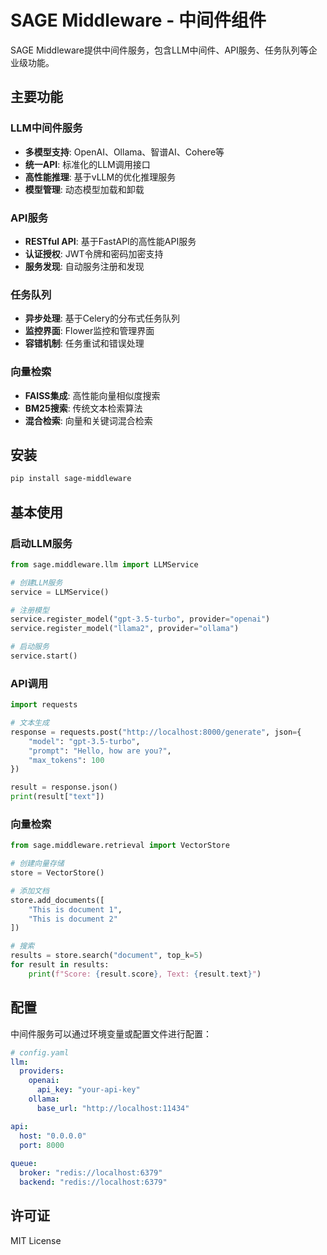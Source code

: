 # SAGE Middleware - 中间件组件

SAGE Middleware提供中间件服务，包含LLM中间件、API服务、任务队列等企业级功能。

## 主要功能

### LLM中间件服务
- **多模型支持**: OpenAI、Ollama、智谱AI、Cohere等
- **统一API**: 标准化的LLM调用接口
- **高性能推理**: 基于vLLM的优化推理服务
- **模型管理**: 动态模型加载和卸载

### API服务
- **RESTful API**: 基于FastAPI的高性能API服务
- **认证授权**: JWT令牌和密码加密支持
- **服务发现**: 自动服务注册和发现

### 任务队列
- **异步处理**: 基于Celery的分布式任务队列
- **监控界面**: Flower监控和管理界面
- **容错机制**: 任务重试和错误处理

### 向量检索
- **FAISS集成**: 高性能向量相似度搜索
- **BM25搜索**: 传统文本检索算法
- **混合检索**: 向量和关键词混合检索

## 安装

```bash
pip install sage-middleware
```

## 基本使用

### 启动LLM服务

```python
from sage.middleware.llm import LLMService

# 创建LLM服务
service = LLMService()

# 注册模型
service.register_model("gpt-3.5-turbo", provider="openai")
service.register_model("llama2", provider="ollama")

# 启动服务
service.start()
```

### API调用

```python
import requests

# 文本生成
response = requests.post("http://localhost:8000/generate", json={
    "model": "gpt-3.5-turbo",
    "prompt": "Hello, how are you?",
    "max_tokens": 100
})

result = response.json()
print(result["text"])
```

### 向量检索

```python
from sage.middleware.retrieval import VectorStore

# 创建向量存储
store = VectorStore()

# 添加文档
store.add_documents([
    "This is document 1",
    "This is document 2"
])

# 搜索
results = store.search("document", top_k=5)
for result in results:
    print(f"Score: {result.score}, Text: {result.text}")
```

## 配置

中间件服务可以通过环境变量或配置文件进行配置：

```yaml
# config.yaml
llm:
  providers:
    openai:
      api_key: "your-api-key"
    ollama:
      base_url: "http://localhost:11434"

api:
  host: "0.0.0.0"
  port: 8000
  
queue:
  broker: "redis://localhost:6379"
  backend: "redis://localhost:6379"
```

## 许可证

MIT License
